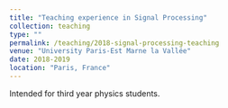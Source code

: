```yaml
---
title: "Teaching experience in Signal Processing"
collection: teaching
type: ""
permalink: /teaching/2018-signal-processing-teaching
venue: "University Paris-Est Marne la Vallée"
date: 2018-2019
location: "Paris, France"
---
```


Intended for third year physics students.
